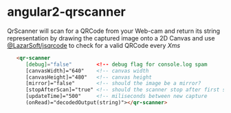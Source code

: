 # angular2-qrscanner
QrScanner will scan for a QRCode from your Web-cam and return its
string representation by drawing the captured image onto a 2D Canvas
and use [@LazarSoft/jsqrcode](https://github.com/LazarSoft/jsqrcode) to check for a valid QRCode every *Xms*

```html
   <qr-scanner
      [debug]="false"        <!-- debug flag for console.log spam              (default: false) -->
      [canvasWidth]="640"    <!-- canvas width                                 (default: 640) -->
      [canvasHeight]="480"   <!-- canvas height                                (default: 480) -->
      [mirror]="false"       <!-- should the image be a mirror?                (default: false) -->
      [stopAfterScan]="true" <!-- should the scanner stop after first success? (default: true) -->
      [updateTime]="500"     <!-- miliseconds between new capture              (default: 500) -->
      (onRead)="decodedOutput(string)"></qr-scanner>
```